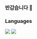 ### 반갑습니다 👋

### Languages
<div>
<img src="https://img.shields.io/badge/C++-00599C?style=flat-square&logo=cplusplus&logoColor=white"/>
<img src="https://img.shields.io/badge/C#-239120?style=flat-square&logo=cplusplus&logoColor=white"/>
</div>
